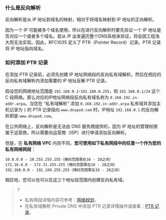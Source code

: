 ### 什么是反向解析

反向解析是从 IP 地址到域名的映射，相对于将域名映射到 IP 地址的正向解析。

因为一个 IP 可能被多个域名使用，所以在进行反向解析时要先验证一个 IP 地址是否对应一个或者多个域名。若从 IP 出发遍历整个DNS系统来验证，将会因工程浩大而无法实现。因此，RFC1035 定义了 PTR（Pointer Record）记录。PTR 记录将 IP 地址指向域名。

### 如何添加 PTR 记录

在添加 PTR 记录前，必须先创建 IP 地址网络段的反向私有域解析。然后在相应的反向私有域解析内添加需要的 IP 地址反解 PTR 记录。

假设您的网络地址范围是 `192.168.0.1`-`192.168.0.255`，和 `192.168.0.1/24` 这个 C 段网络。那么对应的IP地址网络段反向私有域名称为 `0.168.192.in-addr.arpa`。当您在 “私有域解析” 添加 `0.168.192.in-addr.arpa` 私有域并添加主机记录为 `1` 的 PTR 记录指向 `www.dnspod.com` 时，IP地址 `192.168.0.1` 的反向解析即是 `www.dnspod.com`。

在公共网络上，反向解析是无法由 DNS 服务商提供的，因为 IP 地址的管理权限属于运营商，所以需要向运营商（ISP）进行申请添加反向解析。

但是，在 **私有网络 VPC** 内则不同，**您可使用如下私有网段中的任意一个作为您的私有网络网段**：

```
10.0.0.0 - 10.255.255.255（掩码范围需在16 - 28之间）
172.16.0.0 - 172.31.255.255（掩码范围需在16 - 28之间）
192.168.0.0 - 192.168.255.255（掩码范围需在16 - 28之间）
```

相应地，您可以也可以在这三个地址段范围内创建反向私有域。

>?
>- 私有网段详情内容可参考：[网络规划](https://cloud.tencent.com/document/product/215/30313)。
>- 在私有域解析 Private DNS 中添加 PTR 记录详情操作请查看：[PTR 记录](https://cloud.tencent.com/document/product/1338/50542)。
